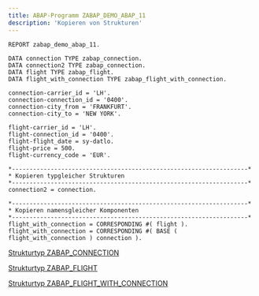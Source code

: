 ```yaml
---
title: ABAP-Programm ZABAP_DEMO_ABAP_11
description: 'Kopieren von Strukturen'
---
```


```abap
REPORT zabap_demo_abap_11.

DATA connection TYPE zabap_connection.
DATA connection2 TYPE zabap_connection.
DATA flight TYPE zabap_flight.
DATA flight_with_connection TYPE zabap_flight_with_connection.

connection-carrier_id = 'LH'.
connection-connection_id = '0400'.
connection-city_from = 'FRANKFURT'.
connection-city_to = 'NEW YORK'.

flight-carrier_id = 'LH'.
flight-connection_id = '0400'.
flight-flight_date = sy-datlo.
flight-price = 500.
flight-currency_code = 'EUR'.

*-------------------------------------------------------------------*
* Kopieren typgleicher Strukturen
*-------------------------------------------------------------------*
connection2 = connection.

*-------------------------------------------------------------------*
* Kopieren namensgleicher Komponenten
*-------------------------------------------------------------------*
flight_with_connection = CORRESPONDING #( flight ).
flight_with_connection = CORRESPONDING #( BASE ( flight_with_connection ) connection ).
```

[Strukturtyp ZABAP_CONNECTION](../data-types/zabap_connection.md)

[Strukturtyp ZABAP_FLIGHT](../data-types/zabap_flight.md)

[Strukturtyp ZABAP_FLIGHT_WITH_CONNECTION](../data-types/zabap_flight_with_connection.md)
